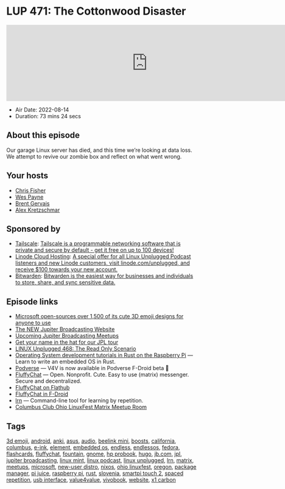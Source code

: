 # LUP 471: The Cottonwood Disaster

<iframe src="https://player.fireside.fm/v2/RUkczH-V+L00-Jp5A?theme=dark" width="740" height="200" frameborder="0" scrolling="no"></iframe>

* Air Date: 2022-08-14
* Duration: 73 mins 24 secs

## About this episode

Our garage Linux server has died, and this time we’re looking at data loss. We attempt to revive our zombie box and reflect on what went wrong.

## Your hosts
* [Chris Fisher](https://linuxunplugged.com/hosts/chrislas)
* [Wes Payne](https://linuxunplugged.com/hosts/wes)
* [Brent Gervais](https://linuxunplugged.com/hosts/brent)
* [Alex Kretzschmar](https://linuxunplugged.com/guests/alexktz)

## Sponsored by

  * [Tailscale](http://tailscale.com/linuxunplugged): [Tailscale is a programmable networking software that is private and secure by default - get it free on up to 100 devices!](http://tailscale.com/linuxunplugged)
  * [Linode Cloud Hosting](https://linode.com/unplugged): [A special offer for all Linux Unplugged Podcast listeners and new Linode customers, visit linode.com/unplugged, and receive $100 towards your new account. ](https://linode.com/unplugged)
  * [Bitwarden](https://bitwarden.com/linux): [Bitwarden is the easiest way for businesses and individuals to store, share, and sync sensitive data.](https://bitwarden.com/linux)



## Episode links

  * [Microsoft open-sources over 1,500 of its cute 3D emoji designs for anyone to use](https://arstechnica.com/gadgets/2022/08/microsoft-open-sources-its-cute-3d-emoji-albeit-without-clippy/ "Microsoft open-sources over 1,500 of its cute 3D emoji designs for anyone to use")
  * [The NEW Jupiter Broadcasting Website](https://new.jupiterbroadcasting.com/ "The NEW Jupiter Broadcasting Website")
  * [Upcoming Jupiter Broadcasting Meetups](https://www.meetup.com/jupiterbroadcasting/events/ "Upcoming Jupiter Broadcasting Meetups")
  * [Get your name in the hat for our JPL tour](https://linuxunplugged.com/jpl "Get your name in the hat for our JPL tour")
  * [LINUX Unplugged 468: The Read Only Scenario](https://linuxunplugged.com/468 "LINUX Unplugged 468: The Read Only Scenario")
  * [Operating System development tutorials in Rust on the Raspberry Pi](https://github.com/rust-embedded/rust-raspberrypi-OS-tutorials "Operating System development tutorials in Rust on the Raspberry Pi") — Learn to write an embedded OS in Rust.
  * [Podverse](https://podcastindex.social/@podverse/108817339610652234 "Podverse") — V4V is now available in Podverse F-Droid beta 🥳
  * [FluffyChat](https://fluffychat.im/ "FluffyChat") — Open. Nonprofit. Cute. Easy to use (matrix) messenger. Secure and decentralized.
  * [FluffyChat on Flathub](https://flathub.org/apps/details/im.fluffychat.Fluffychat "FluffyChat on Flathub")
  * [FluffyChat in F-Droid](https://gitlab.com/famedly/fluffychat/-/blob/main/docs/fdroid_repo.md "FluffyChat in F-Droid")
  * [lrn](https://github.com/krychu/lrn "lrn") — Command-line tool for learning by repetition.
  * [Columbus Club Ohio LinuxFest Matrix Meetup Room](https://bit.ly/columbusclub "Columbus Club Ohio LinuxFest Matrix Meetup Room")



## Tags

[3d emoji](https://linuxunplugged.com/tags/3d%20emoji), [android](https://linuxunplugged.com/tags/android), [anki](https://linuxunplugged.com/tags/anki), [asus](https://linuxunplugged.com/tags/asus), [audio](https://linuxunplugged.com/tags/audio), [beelink mini](https://linuxunplugged.com/tags/beelink%20mini), [boosts](https://linuxunplugged.com/tags/boosts), [california](https://linuxunplugged.com/tags/california), [columbus](https://linuxunplugged.com/tags/columbus), [e-ink](https://linuxunplugged.com/tags/e-ink), [element](https://linuxunplugged.com/tags/element), [embedded os](https://linuxunplugged.com/tags/embedded%20os), [endless](https://linuxunplugged.com/tags/endless), [endlessos](https://linuxunplugged.com/tags/endlessos), [fedora](https://linuxunplugged.com/tags/fedora), [flashcards](https://linuxunplugged.com/tags/flashcards), [fluffychat](https://linuxunplugged.com/tags/fluffychat), [fountain](https://linuxunplugged.com/tags/fountain), [gnome](https://linuxunplugged.com/tags/gnome), [hp probook](https://linuxunplugged.com/tags/hp%20probook), [hugo](https://linuxunplugged.com/tags/hugo), [jb.com](https://linuxunplugged.com/tags/jb.com), [jpl](https://linuxunplugged.com/tags/jpl), [jupiter broadcasting](https://linuxunplugged.com/tags/jupiter%20broadcasting), [linux mint](https://linuxunplugged.com/tags/linux%20mint), [linux podcast](https://linuxunplugged.com/tags/linux%20podcast), [linux unplugged](https://linuxunplugged.com/tags/linux%20unplugged), [lrn](https://linuxunplugged.com/tags/lrn), [matrix](https://linuxunplugged.com/tags/matrix), [meetups](https://linuxunplugged.com/tags/meetups), [microsoft](https://linuxunplugged.com/tags/microsoft), [new-user distro](https://linuxunplugged.com/tags/new-user%20distro), [nixos](https://linuxunplugged.com/tags/nixos), [ohio linuxfest](https://linuxunplugged.com/tags/ohio%20linuxfest), [oregon](https://linuxunplugged.com/tags/oregon), [package manager](https://linuxunplugged.com/tags/package%20manager), [pi juice](https://linuxunplugged.com/tags/pi%20juice), [raspberry pi](https://linuxunplugged.com/tags/raspberry%20pi), [rust](https://linuxunplugged.com/tags/rust), [slovenia](https://linuxunplugged.com/tags/slovenia), [smartpi touch 2](https://linuxunplugged.com/tags/smartpi%20touch%202), [spaced repetition](https://linuxunplugged.com/tags/spaced%20repetition), [usb interface](https://linuxunplugged.com/tags/usb%20interface), [value4value](https://linuxunplugged.com/tags/value4value), [vivobook](https://linuxunplugged.com/tags/vivobook), [website](https://linuxunplugged.com/tags/website), [x1 carbon](https://linuxunplugged.com/tags/x1%20carbon)